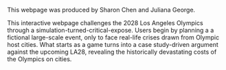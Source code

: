This webpage was produced by Sharon Chen and Juliana George.

This interactive webpage challenges the 2028 Los Angeles Olympics through a simulation-turned-critical-expose. Users begin by planning a a fictional large-scale event, only to face real-life crises drawn from Olympic host cities. What starts as a game turns into a case study-driven argument against the upcoming LA28, revealing the historically devastating costs of the Olympics on cities.